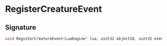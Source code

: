 # RegisterCreatureEvent

## Signature

```cpp
void RegisterCreatureEvent(LuaEngine* lua, uint32 objectId, uint32 eventId, sol::function callback)
```
